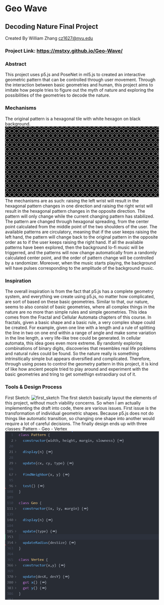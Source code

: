 # Geo Wave
## Decoding Nature Final Project
Created By William Zhang [cz1627@nyu.edu](cz1627@nyu.edu)

### Project Link: https://mstxy.github.io/Geo-Wave/

### Abstract 
This project uses p5.js and PoseNet in ml5.js to created an interactive geometric pattern that can be controlled through user movement. Through the interaction between basic geometries and human, this project aims to imitate how people tries to figure out the myth of nature and exploring the possibilities of the geometries to decode the nature. 

### Mechanisms
The original pattern is a hexagonal tile with white hexagon on black background. 
![pattern_0](doc/pattern_0.png)
The mechanisms are as such: raising the left wrist will result in the hexagonal pattern changes in one direction and raising the right wrist will result in the hexagonal pattern changes in the opposite direction. The pattern will only change while the current changing pattern has stabilized. The pattern are changed through hexagonal spreading, from the center point calculated from the middle point of the two shoulders of the user. The available patterns are circulatory, meaning that if the user keeps raising the left hand, the pattern will change back to the original pattern in the opposite order as to if the user keeps raising the right hand. If all the available patterns have been explored, then the background lo-fi music will be triggerred, and the patterns will now change automatically from a randomly calculated center point, and the order of pattern change will be controlled by a randomizer. Moreover, when the music starts playing, the background will have pulses corresponding to the amplitude of the background music.

### Inspiration
The overall inspiration is from the fact that p5.js has a complete geometry system, and everything we create using p5.js, no matter how complicated, are sort of based on these basic geometries. Similar to that, our nature, seems to also consist of basic geometries, where all complex things in the nature are no more than simple rules and simple geometries. This idea comes from the Fractal and Cellular Automata chapters of this course. In fractals, given a basic shape and a basic rule, a very complex shape could be created. For example, given one line with a length and a rule of splitting the line in two on one end within a range of angle and make some variation in the line length, a very life-like tree could be generated. In cellular automata, this idea goes even more extreme. By randomly exploring combinations of binary digits, discoveries that resembles real life problems and natural rules could be found. So the nature really is something intrinsitically simple but appears diversified and complicated. Therefore, through using poses to control the geometry pattern in this project, it is kind of like how ancient people tried to play around and experiment with the basic geometries and tring to get somethign extraodiary out of it.

### Tools & Design Process
First Sketch: 
![first_sketch](doc/draft.jpg)
The first sketch basically layout the elements of this project, without much viability concerns. So when I am actually implementing the draft into code, there are various issues. First issue is the transformation of individual geometric shapes. Because p5.js does not do things like automatic transition, so changing one shape into another would require a lot of careful decisions. The finally design ends up with three classes: Pattern - Geo - Vertex
![pattern_code](doc/pattern_code.png)





